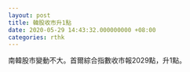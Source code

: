 ```yaml
---
layout: post
title: 韓股收市升1點
date: 2020-05-29 14:43:32.000000000 +08:00
categories: rthk
---
```


南韓股市變動不大。首爾綜合指數收市報2029點，升1點。
